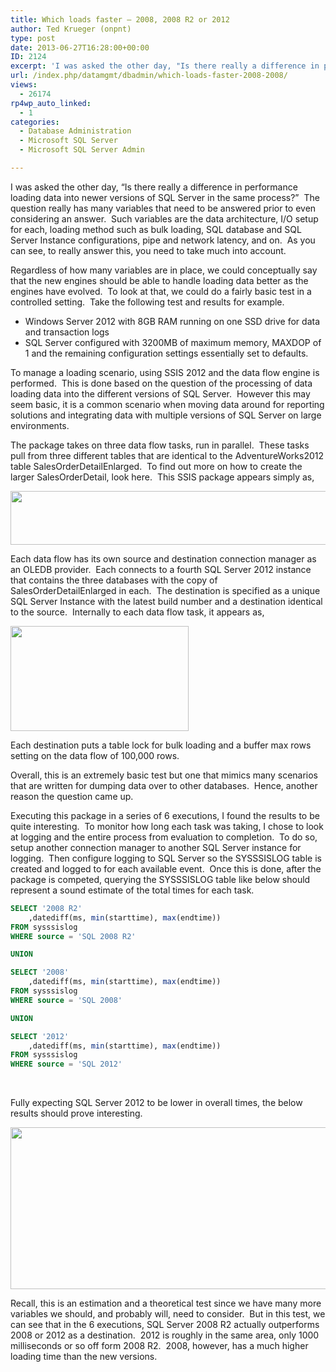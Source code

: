 ```yaml
---
title: Which loads faster – 2008, 2008 R2 or 2012
author: Ted Krueger (onpnt)
type: post
date: 2013-06-27T16:28:00+00:00
ID: 2124
excerpt: 'I was asked the other day, "Is there really a difference in performance loading data into newer versions of SQL Server in the same process?"  The question really has many variables that need to be answered prior to even considering an answer.  Such vari&hellip;'
url: /index.php/datamgmt/dbadmin/which-loads-faster-2008-2008/
views:
  - 26174
rp4wp_auto_linked:
  - 1
categories:
  - Database Administration
  - Microsoft SQL Server
  - Microsoft SQL Server Admin

---
```

I was asked the other day, “Is there really a difference in performance loading data into newer versions of SQL Server in the same process?”  The question really has many variables that need to be answered prior to even considering an answer.  Such variables are the data architecture, I/O setup for each, loading method such as bulk loading, SQL database and SQL Server Instance configurations, pipe and network latency, and on.  As you can see, to really answer this, you need to take much into account.

Regardless of how many variables are in place, we could conceptually say that the new engines should be able to handle loading data better as the engines have evolved.  To look at that, we could do a fairly basic test in a controlled setting.  Take the following test and results for example.

  * Windows Server 2012 with 8GB RAM running on one SSD drive for data and transaction logs
  * SQL Server configured with 3200MB of maximum memory, MAXDOP of 1 and the remaining configuration settings essentially set to defaults.

To manage a loading scenario, using SSIS 2012 and the data flow engine is performed.  This is done based on the question of the processing of data loading data into the different versions of SQL Server.  However this may seem basic, it is a common scenario when moving data around for reporting solutions and integrating data with multiple versions of SQL Server on large environments.

The package takes on three data flow tasks, run in parallel.  These tasks pull from three different tables that are identical to the AdventureWorks2012 table SalesOrderDetailEnlarged.  To find out more on how to create the larger SalesOrderDetail, look here.  This SSIS package appears simply as,

<div class="image_block">
  <a href="/wp-content/uploads/blogs/DataMgmt/load_1.png?mtime=1372350385"><img alt="" src="/wp-content/uploads/blogs/DataMgmt/load_1.png?mtime=1372350385" width="624" height="86" /></a>
</div>

Each data flow has its own source and destination connection manager as an OLEDB provider.  Each connects to a fourth SQL Server 2012 instance that contains the three databases with the copy of SalesOrderDetailEnlarged in each.  The destination is specified as a unique SQL Server Instance with the latest build number and a destination identical to the source.  Internally to each data flow task, it appears as,

<div class="image_block">
  <a href="/wp-content/uploads/blogs/DataMgmt/load_2.png?mtime=1372350385"><img alt="" src="/wp-content/uploads/blogs/DataMgmt/load_2.png?mtime=1372350385" width="285" height="168" /></a>
</div>

Each destination puts a table lock for bulk loading and a buffer max rows setting on the data flow of 100,000 rows.

Overall, this is an extremely basic test but one that mimics many scenarios that are written for dumping data over to other databases.  Hence, another reason the question came up.

Executing this package in a series of 6 executions, I found the results to be quite interesting.  To monitor how long each task was taking, I chose to look at logging and the entire process from evaluation to completion.  To do so, setup another connection manager to another SQL Server instance for logging.  Then configure logging to SQL Server so the SYSSSISLOG table is created and logged to for each available event.  Once this is done, after the package is competed, querying the SYSSSISLOG table like below should represent a sound estimate of the total times for each task.

```sql
SELECT '2008 R2'
	,datediff(ms, min(starttime), max(endtime))
FROM sysssislog
WHERE source = 'SQL 2008 R2'

UNION

SELECT '2008'
	,datediff(ms, min(starttime), max(endtime))
FROM sysssislog
WHERE source = 'SQL 2008'

UNION

SELECT '2012'
	,datediff(ms, min(starttime), max(endtime))
FROM sysssislog
WHERE source = 'SQL 2012'
```


 

Fully expecting SQL Server 2012 to be lower in overall times, the below results should prove interesting.

<div class="image_block">
  <a href="/wp-content/uploads/blogs/DataMgmt/load_3.png?mtime=1372350386"><img alt="" src="/wp-content/uploads/blogs/DataMgmt/load_3.png?mtime=1372350386" width="624" height="259" /></a>
</div>

Recall, this is an estimation and a theoretical test since we have many more variables we should, and probably will, need to consider.  But in this test, we can see that in the 6 executions, SQL Server 2008 R2 actually outperforms 2008 or 2012 as a destination.  2012 is roughly in the same area, only 1000 milliseconds or so off form 2008 R2.  2008, however, has a much higher loading time than the new versions.